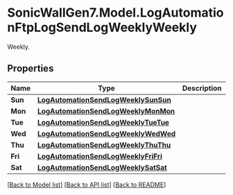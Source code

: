 # SonicWallGen7.Model.LogAutomationFtpLogSendLogWeeklyWeekly
Weekly.

## Properties

Name | Type | Description | Notes
------------ | ------------- | ------------- | -------------
**Sun** | [**LogAutomationSendLogWeeklySunSun**](LogAutomationSendLogWeeklySunSun.md) |  | [optional] 
**Mon** | [**LogAutomationSendLogWeeklyMonMon**](LogAutomationSendLogWeeklyMonMon.md) |  | [optional] 
**Tue** | [**LogAutomationSendLogWeeklyTueTue**](LogAutomationSendLogWeeklyTueTue.md) |  | [optional] 
**Wed** | [**LogAutomationSendLogWeeklyWedWed**](LogAutomationSendLogWeeklyWedWed.md) |  | [optional] 
**Thu** | [**LogAutomationSendLogWeeklyThuThu**](LogAutomationSendLogWeeklyThuThu.md) |  | [optional] 
**Fri** | [**LogAutomationSendLogWeeklyFriFri**](LogAutomationSendLogWeeklyFriFri.md) |  | [optional] 
**Sat** | [**LogAutomationSendLogWeeklySatSat**](LogAutomationSendLogWeeklySatSat.md) |  | [optional] 

[[Back to Model list]](../README.md#documentation-for-models) [[Back to API list]](../README.md#documentation-for-api-endpoints) [[Back to README]](../README.md)

